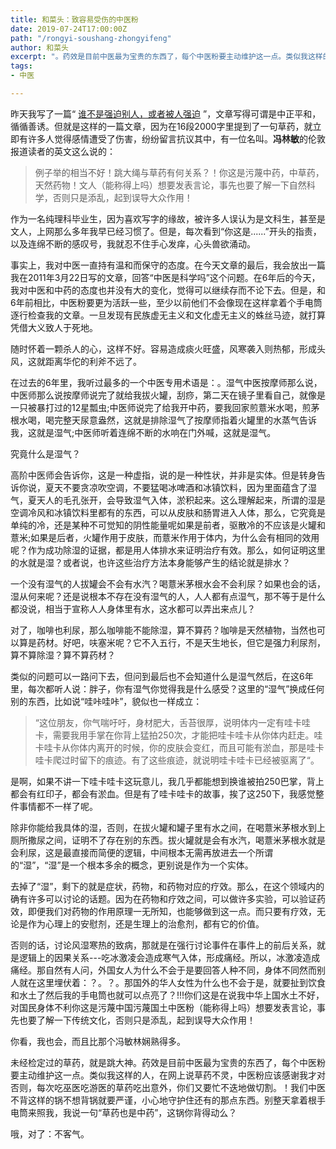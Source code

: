 ```yaml
---
title: 和菜头：致容易受伤的中医粉
date: 2019-07-24T17:00:00Z
path: "/rongyi-soushang-zhongyifeng"
author: 和菜头
excerpt: "。药效是目前中医最为宝贵的东西了，每个中医粉要主动维护这一点。类似我这样的人，在网上说草药不灵，中医粉应该感谢我才对否则，每次吃巫医吃游医的草药吃出意外，你们又要忙不迭地做切割。"
tags:
- 中医

---
```

昨天我写了一篇“ [谁不是强迫别人，或者被人强迫](http://mp.weixin.qq.com/s?__biz=MjM5MjAzODU2MA==&mid=2652780927&idx=1&sn=776a0c0a97f678b9318f378d22e267a9&chksm=bd46f2b08a317ba616fcbef0eed2bb98f3f38e19af0a55e30b14db2bf868bd32b6dc8c825cec&scene=21#wechat_redirect) ”，文章写得可谓是中正平和，循循善诱。但就是这样的一篇文章，因为在16段2000字里提到了一句草药，就立即有许多人觉得感情遭受了伤害，纷纷留言抗议其中，有一位名叫。**冯林敏**的伦敦报道读者的英文这么说的：

> 例子举的相当不好！跳大绳与草药有何关系？！你这是污蔑中药，中草药，天然药物！文人（能称得上吗）想要发表言论，事先也要了解一下自然科学，否则只是添乱，起到误导大众作用！

作为一名纯理科毕业生，因为喜欢写字的缘故，被许多人误认为是文科生，甚至是文人，上网那么多年我早已经习惯了。但是，每次看到“你这是......”开头的指责，以及连绵不断的感叹号，我就忍不住手心发痒，心头兽欲涌动。

事实上，我对中医一直持有温和而保守的态度。在今天文章的最后，我会放出一篇我在2011年3月22日写的文章，回答“中医是科学吗”这个问题。在6年后的今天，我对中医和中药的态度也并没有大的变化，觉得可以继续存而不论下去。但是，和6年前相比，中医粉要更为活跃一些，至少以前他们不会像现在这样拿着个手电筒逐行检查我的文章。一旦发现有民族虚无主义和文化虚无主义的蛛丝马迹，就打算凭借大义致人于死地。

随时怀着一颗杀人的心，这样不好。容易造成痰火旺盛，风寒袭入则热郁，形成头风，这就距离华佗的利斧不远了。

在过去的6年里，我听过最多的一个中医专用术语是：。湿气中医按摩师那么说，中医师那么说按摩师说完了就给我拔火罐，刮痧，第二天在镜子里看自己，就像是一只被暴打过的12星瓢虫;中医师说完了给我开中药，要我回家煎薏米水喝，煎茅根水喝，喝完整天尿意盎然，这就是排除湿气了按摩师指着火罐里的水蒸气告诉我，这就是湿气;中医师听着连绵不断的水响在门外喊，这就是湿气。

究竟什么是湿气？

高阶中医师会告诉你，这是一种虚指，说的是一种性状，并非是实体。但是转身告诉你说，夏天不要贪凉吹空调，不要猛喝冰啤酒和冰镇饮料，因为里面蕴含了湿气，夏天人的毛孔张开，会导致湿气入体，淤积起来。这么理解起来，所谓的湿是空调冷风和冰镇饮料里都有的东西，可以从皮肤和肠胃进入人体，那么，它究竟是单纯的冷，还是某种不可觉知的阴性能量呢如果是前者，驱散冷的不应该是火罐和薏米;如果是后者，火罐作用于皮肤，而薏米作用于体内，为什么会有相同的效用呢？作为成功除湿的证据，都是用人体排水来证明治疗有效。那么，如何证明这里的水就是湿？或者说，也许这些治疗方法本身能够产生的结论就是排水？

一个没有湿气的人拔罐会不会有水汽？喝薏米茅根水会不会利尿？如果也会的话，湿从何来呢？还是说根本不存在没有湿气的人，人人都有点湿气，那不等于是什么都没说，相当于宣称人人身体里有水，这水都可以弄出来点儿？

对了，咖啡也利尿，那么咖啡能不能除湿，算不算药？咖啡是天然植物，当然也可以算是药材。好吧，呋塞米呢？它不入五行，不是天生地长，但它是强力利尿剂，算不算除湿？算不算药材？

类似的问题可以一路问下去，但问到最后也不会知道什么是湿气然后，在这6年里，每次都听人说：胖子，你有湿气你觉得我是什么感受？这里的“湿气”换成任何别的东西，比如说“哇咔哇咔”，貌似也一样成立：

> “这位朋友，你气喘吁吁，身材肥大，舌苔很厚，说明体内一定有哇卡哇卡，需要我用手掌在你背上猛拍250次，才能把哇卡哇卡从你体内赶走。哇卡哇卡从你体内离开的时候，你的皮肤会变红，而且可能有淤血，那是哇卡哇卡爬过时留下的痕迹。有了这些痕迹，就说明哇卡哇卡已经被驱离了“。

是啊，如果不讲一下哇卡哇卡这玩意儿，我几乎都能想到换谁被拍250巴掌，背上都会有红印子，都会有淤血。但是有了哇卡哇卡的故事，挨了这250下，我感觉整件事情都不一样了呢。

除非你能给我具体的湿，否则，在拔火罐和罐子里有水之间，在喝薏米茅根水到上厕所撒尿之间，证明不了存在别的东西。拔火罐就是会有水汽，喝薏米茅根水就是会利尿，这是最直接而简便的逻辑，中间根本无需再放进去一个所谓的“湿”，“湿”是一个根本多余的概念，更别说是作为一个实体。

去掉了“湿”，剩下的就是症状，药物，和药物对应的疗效。那么，在这个领域内的确有许多可以讨论的话题。因为在药物和疗效之间，可以做许多实验，可以验证药效，即便我们对药物的作用原理一无所知，也能够做到这一点。而只要有疗效，无论是作为心理上的安慰剂，还是生理上的治愈剂，都有它的价值。

否则的话，讨论风湿寒热的致病，那就是在强行讨论事件在事件上的前后关系，就是逻辑上的因果关系---吃冰激凌会造成寒气入体，形成痛经。所以，冰激凌造成痛经。那自然有人问，外国女人为什么不会于是要回答人种不同，身体不同然而别人就在这里埋伏着：？。？。那国外的华人女性为什么也不会于是，就要扯到饮食和水土了然后我的手电筒也就可以点亮了？!!!你们这是在说我中华上国水土不好，对国民身体不利你这是污蔑中国污蔑国土中医粉（能称得上吗）想要发表言论，事先也要了解一下传统文化，否则只是添乱，起到误导大众作用！

你看，我也会，而且比那个冯敏林娴熟得多。

未经检定过的草药，就是跳大神。药效是目前中医最为宝贵的东西了，每个中医粉要主动维护这一点。类似我这样的人，在网上说草药不灵，中医粉应该感谢我才对否则，每次吃巫医吃游医的草药吃出意外，你们又要忙不迭地做切割。！我们中医不背这样的锅不想背锅就要严谨，小心地守护住还有的那点东西。别整天拿着根手电筒来照我，我说一句“草药也是中药”，这锅你背得动么？

哦，对了：不客气。